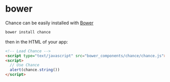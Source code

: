 # bower

Chance can be easily installed with [Bower](https://bower.io)

```bash
bower install chance
```

then in the HTML of your app:

```html
<!-- Load Chance -->
<script type="text/javascript" src="bower_components/chance/chance.js"></script>
<script>
  // Use Chance
  alert(chance.string())
</script>
```
